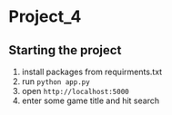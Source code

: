 # Project_4

## Starting the project
1. install packages from requirments.txt
2. run ```python app.py ```
3. open `http://localhost:5000`
4. enter some game title and hit search
